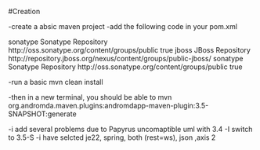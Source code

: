 #Creation

-create a absic maven project
-add the following code in your pom.xml

<repositories>
    <repository>
        <id>sonatype</id>
        <name>Sonatype Repository</name>
        <url>http://oss.sonatype.org/content/groups/public</url>
       <snapshots>
          <enabled>true</enabled>
       </snapshots>
    </repository>
    <repository>
        <id>jboss</id>
        <name>JBoss Repository</name>
        <url>http://repository.jboss.org/nexus/content/groups/public-jboss/</url>
    </repository>
  </repositories>
  <pluginRepositories>
    <pluginRepository>
        <id>sonatype</id>
        <name>Sonatype Repository</name>
        <url>http://oss.sonatype.org/content/groups/public</url>
       <snapshots>
          <enabled>true</enabled>
       </snapshots>
    </pluginRepository>
  </pluginRepositories>

-run a basic mvn clean install

-then in a new terminal, you should be able to
mvn org.andromda.maven.plugins:andromdapp-maven-plugin:3.5-SNAPSHOT:generate

-i add several problems due to Papyrus uncomaptible uml with 3.4
-I switch to 3.5-S
-i have selcted je22, spring, both (rest=ws), json ,axis 2

